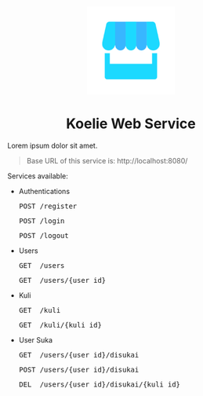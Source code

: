 <p align="center">
  <img src="img/logo.jpg" alt="Logo" height="180" />
</p>

<h1 align="center">Koelie Web Service</h1>

Lorem ipsum dolor sit amet.

> Base URL of this service is: http://localhost:8080/

Services available:

- Authentications
  <pre>POST /register</pre>
  <pre>POST /login</pre>
  <pre>POST /logout</pre>

- Users
  <pre>GET  /users</pre>
  <pre>GET  /users/{user_id}</pre>

- Kuli
  <pre>GET  /kuli</pre>
  <pre>GET  /kuli/{kuli_id}</pre>

- User Suka
  <pre>GET  /users/{user_id}/disukai</pre>
  <pre>POST /users/{user_id}/disukai</pre>
  <pre>DEL  /users/{user_id}/disukai/{kuli_id}</pre>
